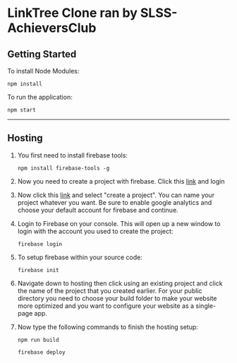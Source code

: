 # LinkTree Clone ran by SLSS-AchieversClub

## Getting Started
To install Node Modules:
```
npm install
```
To run the application:
```
npm start
```

------------------------------------------
## Hosting
1) You first need to install firebase tools:
    ```
    npm install firebase-tools -g
    ```

2) Now you need to create a project with firebase. Click this [link](https://accounts.google.com/signin/v2/identifier?passive=1209600&osid=1&continue=https%3A%2F%2Fconsole.firebase.google.com%2F&followup=https%3A%2F%2Fconsole.firebase.google.com%2F&flowName=GlifWebSignIn&flowEntry=ServiceLogin)
and login 
3) Now click this [link](https://console.firebase.google.com/u/0/?pli=1) and select "create a project". You can name your project whatever you want. Be sure to enable google analytics and choose your default account for firebase and continue.
4) Login to Firebase on your console. This will open up a new window to login with the account you used to create the project:
    ```
    firebase login
    ```
5) To setup firebase within your source code:
    ```
    firebase init
    ```
6) Navigate down to hosting then click using an existing project and click the name of the project that you created earlier. For your public directory you need to choose your build folder to make your website more optimized and you want to configure your website as a single-page app. 

7) Now type the  following commands to finish the hosting setup: 
    ```
    npm run build
    ```
    ```
    firebase deploy
    ```
